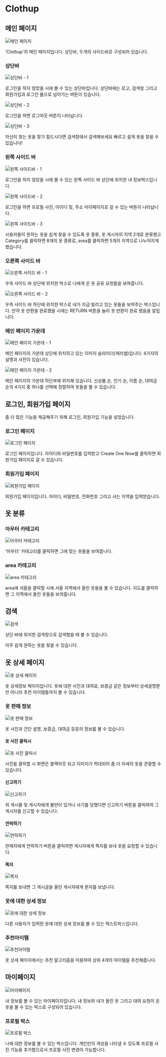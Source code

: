 # Clothup

## 메인 페이지

![메인 페이지](iamges/1.png)

'Clothup'의 메인 페이지입니다. 상단바, 두개의 사이드바로 구성되어 있습니다.

### 상단바

![상단바 - 1](images/2.png)

로그인을 하지 않았을 시에 볼 수 있는 상단바입니다. 상단바에는 로고, 검색창 그리고 회원가입과 로그인 폼으로 넘어가는 버튼이 있습니다.

![상단바 - 2](images/3.png)

로그인을 하면 로그아웃 버튼이 나타납니다.

![상단바 - 3](images/4.png)

자신이 찾는 옷을 찾기 힘드시다면 검색창에서 검색해보세요 빠르고 쉽게 옷을 찾을 수 있습니다!

### 왼쪽 사이드 바

![왼쪽 사이드바 - 1](images/5.png)

로그인을 하지 않았을 시에 볼 수 있는 왼쪽 사이드 바 상단에 위치한 내 정보박스입니다.

![왼쪽 사이드바 - 2](images/6.png)

로그인을 하면 프로필 사진, 아이디 및, 주소 마이페이지로 갈 수 있는 버튼이 나타납니다.

![왼쪽 사이드바 - 3](images/7.png)

사용자들이 원하는 옷을 쉽게 찾을 수 있도록 옷 종류, 옷 게시자의 지역 2개로 분류했고 Category를 클릭하면 8개의 옷 종류로, area를 클릭하면 5개의 지역으로 나누어지게 했습니다.

### 오른쪽 사이드 바

![오른쪽 사이드 바 - 1](images/8.png)

우측 사이드 바 상단에 위치한 박스로 나에게 온 옷 공유 요청들을 보여줍니다.

![오른쪽 사이드 바 - 2](images/9.png)

우측 사이드 바 하단에 위치한 박스로 내가 지금 빌리고 있는 옷들을 보여주는 박스입니다. 만약 옷 반환을 완료했을 시에는 RETURN 버튼을 눌러 옷 반환이 완료 됐음을 알립니다.

### 메인 페이지 가운데

![메인 페이지 가운데 - 1](images/10.png)

메인 페이지의 가운데 상단에 위치하고 있는 이미지 슬라이더(캐러셀)입니다. 4가지의 설명과 사진이 있습니다.

![메인 페이지 가운데 - 2](images/11.png)

메인 페이지의 가운데 하단부에 위치해 있습니다. 신상품 순, 인기 순, 이름 순, 대여금 순의 4가지 중 하나를 선택해 정렬하여 옷들을 볼 수 있습니다.

## 로그인, 회원가입 페이지

좀 더 많은 기능을 제공해주기 위해 로그인, 회원가입 기능을 넣었습니다.

### 로그인 페이지

![로그인 페이지](images/12.png)

로그인 페이지입니다. 아이디와 비밀번호를 입력받고 Create One Now를 클릭하면 회원가입 페이지로 갈 수 있습니다.

### 회원가입 페이지

![회원가입 페이지](images/13.png)

회원가입 페이지입니다. 아이디, 비밀번호, 전화번호 그리고 사는 지역을 입력받습니다.

## 옷 분류

### 아우터 카테고리

![아우터 카테고리](images/14.png)

'아우터' 카테고리를 클릭하면 그에 맞는 옷들을 보여줍니다.

### area 카테고리

![area 카테고리](images/15.png)

area에 서울을 클릭할 시에 서울 지역에서 올린 옷들을 볼 수 있습니다. 지도를 클릭하면 그 지역에서 올린 옷들을 보여줍니다.

## 검색

![검색](images/16.png)

상단 바에 위치한 검색창으로 검색했을 때 볼 수 있습니다.

아주 쉽게 원하는 옷을 찾을 수 있습니다.

## 옷 상세 페이지

![옷 상세 페이지](images/17.png)

옷 상세정보 페이지입니다. 옷에 대한 사진과 대여료, 보증금 같은 정보부터 상세설명뿐만 아니라 추천 아이템들까지 볼 수 있습니다.

### 옷 판매 정보

![옷 판매 정보](images/18.png)

옷 사진과 간단 설명, 보증금, 대여금 등등의 정보를 볼 수 있습니다.

#### 옷 사진 클릭시

![옷 사진 클릭시](iamges/19.png)

사진을 클릭할 시 화면은 블랙아웃 되고 이미지가 학대되어 좀 더 자세히 옷을 관찰할 수 있습니다.

#### 신고하기

![신고하기](images/20.png)

위 게시물 및 게시자에게 불만이 있거나 사기를 당했다면 신고하기 버튼을 클릭하여 그 게시자를 신고할 수 있습니다.

#### 연락하기

![연락하기](images/21.png)

판매자에게 연락하기 버튼을 클릭하면 게시자에게 쪽지를 보내 옷을 요청할 수 있습니다.

#### 쪽지

![쪽지](images/22.png)

쪽지를 보내면 그 게시글을 올린 게시자에게 문자를 보냅니다.

### 옷에 대한 상세 정보

![옷에 대한 상세 정보](images/23.png)

다른 사용자가 입력한 옷에 대한 상세 정보를 볼 수 있는 텍스트박스입니다.

### 추천아이템

![추천아이템](images/24.png)

옷 상세 페이지에서는 추천 알고리즘을 이용하여 상위 4개의 아이템을 추천해줍니다.

## 마이페이지

![마이페이지](images/25.png)

내 정보를 볼 수 있는 마이페이지입니다. 내 정보와 내가 올린 옷 그리고 대여 요청이 온 옷을 볼 수 있는 박스로 구성되어 있습니다.

### 프로필 박스

![프로필 박스](images/26.png)

나에 대한 정보를 볼 수 있는 박스입니다. 개인만의 개성을 나타낼 수 있도록 프로필 사진 기능을 추가함으로서 프로필 사진 변경이 가능합니다.
